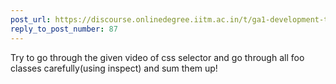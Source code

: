```yaml
---
post_url: https://discourse.onlinedegree.iitm.ac.in/t/ga1-development-tools-discussion-thread-tds-jan-2025/161083/89
reply_to_post_number: 87
---
```

Try to go through the given video of css selector and go through all foo classes carefully(using inspect) and sum them up!